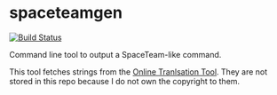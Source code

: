 # spaceteamgen

[![Build Status](https://travis-ci.org/solarkennedy/spaceteamgen.svg)](https://travis-ci.org/solarkennedy/spaceteamgen)

Command line tool to output a SpaceTeam-like command.

This tool fetches strings from the [Online Tranlsation Tool](http://www.sleepingbeastgames.com/spaceteam/TranslationTool/).
They are not stored in this repo because I do not own the copyright to them.
